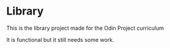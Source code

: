 # Library

This is the library project made for the Odin Project curriculum

It is functional but it still needs some work.